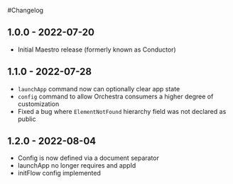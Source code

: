 #Changelog

## 1.0.0 - 2022-07-20

* Initial Maestro release (formerly known as Conductor)

## 1.1.0 - 2022-07-28

* `launchApp` command now can optionally clear app state
* `config` command to allow Orchestra consumers a higher degree of customization
* Fixed a bug where `ElementNotFound` hierarchy field was not declared as public 

## 1.2.0 - 2022-08-04

* Config is now defined via a document separator
* launchApp no longer requires and appId
* initFlow config implemented
